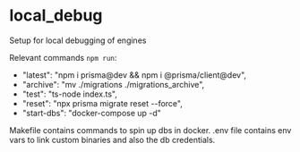 # local_debug

Setup for local debugging of engines

Relevant commands `npm run`:
- "latest": "npm i prisma@dev && npm i @prisma/client@dev",
- "archive": "mv ./migrations ./migrations_archive",
- "test": "ts-node index.ts",
- "reset": "npx prisma migrate reset --force",
- "start-dbs": "docker-compose up -d"

Makefile contains commands to spin up dbs in docker.
.env file contains env vars to link custom binaries and also the db credentials.
